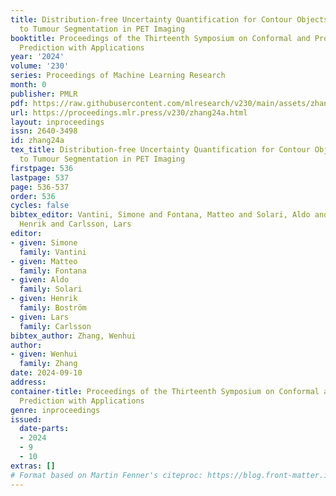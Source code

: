 ```yaml
---
title: Distribution-free Uncertainty Quantification for Contour Objects with Application
  to Tumour Segmentation in PET Imaging
booktitle: Proceedings of the Thirteenth Symposium on Conformal and Probabilistic
  Prediction with Applications
year: '2024'
volume: '230'
series: Proceedings of Machine Learning Research
month: 0
publisher: PMLR
pdf: https://raw.githubusercontent.com/mlresearch/v230/main/assets/zhang24a/zhang24a.pdf
url: https://proceedings.mlr.press/v230/zhang24a.html
layout: inproceedings
issn: 2640-3498
id: zhang24a
tex_title: Distribution-free Uncertainty Quantification for Contour Objects with Application
  to Tumour Segmentation in PET Imaging
firstpage: 536
lastpage: 537
page: 536-537
order: 536
cycles: false
bibtex_editor: Vantini, Simone and Fontana, Matteo and Solari, Aldo and Bostr\"{o}m,
  Henrik and Carlsson, Lars
editor:
- given: Simone
  family: Vantini
- given: Matteo
  family: Fontana
- given: Aldo
  family: Solari
- given: Henrik
  family: Boström
- given: Lars
  family: Carlsson
bibtex_author: Zhang, Wenhui
author:
- given: Wenhui
  family: Zhang
date: 2024-09-10
address:
container-title: Proceedings of the Thirteenth Symposium on Conformal and Probabilistic
  Prediction with Applications
genre: inproceedings
issued:
  date-parts:
  - 2024
  - 9
  - 10
extras: []
# Format based on Martin Fenner's citeproc: https://blog.front-matter.io/posts/citeproc-yaml-for-bibliographies/
---
```

